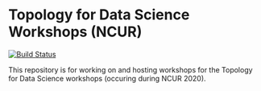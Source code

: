 # Topology for Data Science Workshops (NCUR)

[![Build Status](https://travis-ci.org/compTAG/t4ds.svg?branch=master)](https://travis-ci.org/compTAG/t4ds)

This repository is for working on and hosting workshops for the Topology for
Data Science workshops (occuring during NCUR 2020).



